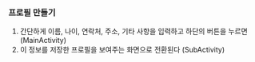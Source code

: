### 프로필 만들기 ###

1. 간단하게 이름, 나이, 연락처, 주소, 기타 사항을 입력하고 하단의 버튼을 누르면 (MainActivity)
2. 이 정보를 저장한 프로필을 보여주는 화면으로 전환된다 (SubActivity)
